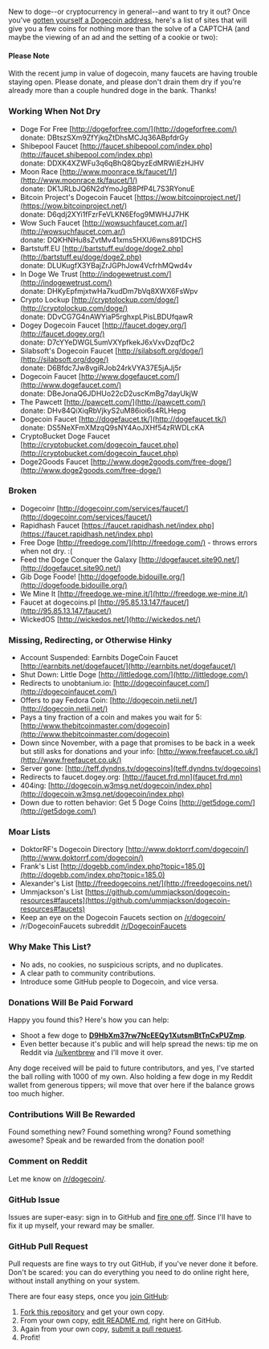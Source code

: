 New to doge--or cryptocurrency in general--and want to try it out? Once you've [gotten yourself a Dogecoin address](http://dogecoin.com/), here's a list of sites that will give you a few coins for nothing more than the solve of a CAPTCHA (and maybe the viewing of an ad and the setting of a cookie or two): 

#### Please Note

With the recent jump in value of dogecoin, many faucets are having trouble staying open.  Please donate, and please don't drain them dry if you're already more than a couple hundred doge in the bank.  Thanks!

### Working When Not Dry

- Doge For Free [http://dogeforfree.com/](http://dogeforfree.com/)<br>donate: DBtszSXm9ZfYjkqZtDhsMCJq36ABpfdrGy
- Shibepool Faucet [http://faucet.shibepool.com/index.php](http://faucet.shibepool.com/index.php)<br>donate: DDXK4XZWFu3q6qBhQ8QbyzEdMRWiEzHJHV
- Moon Race [http://www.moonrace.tk/faucet/1/](http://www.moonrace.tk/faucet/1/)<br>donate: DK1JRLbJQ6N2dYmoJgB8PfP4L7S3RYonuE
- Bitcoin Project's Dogecoin Faucet [https://wow.bitcoinproject.net/](https://wow.bitcoinproject.net/)<br>donate: D6qdj2XYi1fFzrFeVLKN6Efog9MWHJJ7HK
- Wow Such Faucet [http://wowsuchfaucet.com.ar/](http://wowsuchfaucet.com.ar/)<br>donate: DQKHNHu8sZvtMv41xms5HXU6wns891DCHS
- Bartstuff.EU [http://bartstuff.eu/doge/doge2.php](http://bartstuff.eu/doge/doge2.php)<br>donate: DLUKugfX3YBajZrJGPhJow4VcfrhMQwd4v
- In Doge We Trust [http://indogewetrust.com/](http://indogewetrust.com/)<br>donate: DHKyEpfmjxtwHa7kudDm7bVq8XWX6FsWpv
- Crypto Lockup [http://cryptolockup.com/doge/](http://cryptolockup.com/doge/)<br>donate: DDvCG7G4nAWYiaP5rghxpLPisLBDUfqawR
- Dogey Dogecoin Faucet [http://faucet.dogey.org/](http://faucet.dogey.org/)<br>donate: D7cYYeDWGL5umVXYpfkekJ6xVxvDzqfDc2
- Silabsoft's Dogecoin Faucet [http://silabsoft.org/doge/](http://silabsoft.org/doge/)<br>donate: D6Bfdc7Jw8vgiRJob24rkVYA37E5jAJj5r
- Dogecoin Faucet [http://www.dogefaucet.com/](http://www.dogefaucet.com/)<br>donate: DBeJonaQ6JDHUo22cD2uscKmBg7dayUkjW
- The Pawcett [http://pawcett.com/](http://pawcett.com/)<br>donate: DHv84QiXiqRbVjkyS2uM86ioi6s4RLHepg
- Dogecoin Faucet [http://dogefaucet.tk/](http://dogefaucet.tk/)<br>donate: DS5NeXFmXMzqQ9sNY4AoJXHf54zRWDLcKA
- CryptoBucket Doge Faucet [http://cryptobucket.com/dogecoin_faucet.php](http://cryptobucket.com/dogecoin_faucet.php)
- Doge2Goods Faucet [http://www.doge2goods.com/free-doge/](http://www.doge2goods.com/free-doge/)

### Broken

- Dogecoinr [http://dogecoinr.com/services/faucet/](http://dogecoinr.com/services/faucet/)
- Rapidhash Faucet [https://faucet.rapidhash.net/index.php](https://faucet.rapidhash.net/index.php)
- Free Doge [http://freedoge.com/](http://freedoge.com/) - throws errors when not dry. :(
- Feed the Doge Conquer the Galaxy [http://dogefaucet.site90.net/](http://dogefaucet.site90.net/) 
- Gib Doge Foode! [http://dogefoode.bidouille.org/](http://dogefoode.bidouille.org/)
- We Mine It [http://freedoge.we-mine.it/](http://freedoge.we-mine.it/)
- Faucet at dogecoins.pl [http://95.85.13.147/faucet/](http://95.85.13.147/faucet/)
- WickedOS [http://wickedos.net/](http://wickedos.net/)

### Missing, Redirecting, or Otherwise Hinky

- Account Suspended: Earnbits DogeCoin Faucet [http://earnbits.net/dogefaucet/](http://earnbits.net/dogefaucet/)
- Shut Down: Little Doge [http://littledoge.com/](http://littledoge.com/)
- Redirects to unobtanium.io: [http://dogecoinfaucet.com/](http://dogecoinfaucet.com/)
- Offers to pay Fedora Coin: [http://dogecoin.netii.net/](http://dogecoin.netii.net/)
- Pays a tiny fraction of a coin and makes you wait for 5: [http://www.thebitcoinmaster.com/dogecoin](http://www.thebitcoinmaster.com/dogecoin)
- Down since November, with a page that promises to be back in a week but still asks for donations and your info: [http://www.freefaucet.co.uk/](http://www.freefaucet.co.uk/)
- Server gone: [http://teff.dyndns.tv/dogecoins](teff.dyndns.tv/dogecoins)
- Redirects to faucet.dogey.org: [http://faucet.frd.mn](faucet.frd.mn)
- 404ing: [http://dogecoin.w3msg.net/dogecoin/index.php](http://dogecoin.w3msg.net/dogecoin/index.php)
- Down due to rotten behavior: Get 5 Doge Coins [http://get5doge.com/](http://get5doge.com/)

### Moar Lists

- DoktorRF's Dogecoin Directory [http://www.doktorrf.com/dogecoin/](http://www.doktorrf.com/dogecoin/)
- Frank's List [http://dogebb.com/index.php?topic=185.0](http://dogebb.com/index.php?topic=185.0)
- Alexander's List [http://freedogecoins.net/](http://freedogecoins.net/)
- Ummjackson's List [https://github.com/ummjackson/dogecoin-resources#faucets](https://github.com/ummjackson/dogecoin-resources#faucets)
- Keep an eye on the Dogecoin Faucets section on [/r/dogecoin/](http://www.reddit.com/r/dogecoin/)
- /r/DogecoinFaucets subreddit [/r/DogecoinFaucets](http://www.reddit.com/r/dogecoinfaucets/)

### Why Make This List?

- No ads, no cookies, no suspicious scripts, and no duplicates.
- A clear path to community contributions.
- Introduce some GitHub people to Dogecoin, and vice versa.

### Donations Will Be Paid Forward

Happy you found this? Here's how you can help:

- Shoot a few doge to __<a href="http://dogechain.info/address/D9HbXm37rw7NcEEQy1XutsmBtTnCxPUZmp">D9HbXm37rw7NcEEQy1XutsmBtTnCxPUZmp</a>__.
- Even better because it's public and will help spread the news: tip me on Reddit via [/u/kentbrew](http://reddit.com/u/kentbrew) and I'll move it over.

Any doge received will be paid to future contributors, and yes, I've started the ball rolling with 1000 of my own. Also holding a few doge in my Reddit wallet from generous tippers; wil move that over here if the balance grows too much higher.

### Contributions Will Be Rewarded

Found something new? Found something wrong? Found something awesome? Speak and be rewarded from the donation pool!  

### Comment on Reddit

Let me know on [/r/dogecoin/](http://www.reddit.com/r/dogecoin/comments/1vkyju/doge_faucet_list_powered_by_community/).

### GitHub Issue

Issues are super-easy: sign in to GitHub and [fire one off](https://github.com/kentbrew/dogefaucets/issues/new).  Since I'll have to fix it up myself, your reward may be smaller.

### GitHub Pull Request

Pull requests are fine ways to try out GitHub, if you've never done it before.  Don't be scared:  you can do everything you need to do online right here, without install anything on your system. 

There are four easy steps, once you [join GitHub](https://github.com/join):

1. [Fork this repository](https://github.com/kentbrew/dogefaucets/fork) and get your own copy.
2. From your own copy, [edit README.md](https://help.github.com/articles/editing-files), right here on GitHub.
3. Again from your own copy, [submit a pull request](https://help.github.com/articles/creating-a-pull-request).
4. Profit!
